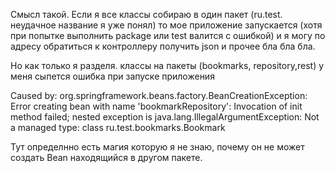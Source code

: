 Смысл такой. Если я все классы собираю в один пакет (ru.test. неудачное название я уже понял) то мое приложение запускается 
(хотя при попытке выполнить package или test валится с ошибкой) и я могу по адресу обратиться к контроллеру получить json 
и прочее бла бла бла.

Но как только я разделя. классы на пакеты (bookmarks, repository,rest) у меня сыпется ошибка при запуске приложения

Caused by: org.springframework.beans.factory.BeanCreationException: Error creating bean with name 'bookmarkRepository': 
Invocation of init method failed; nested exception is java.lang.IllegalArgumentException: Not a managed type: class ru.test.bookmarks.Bookmark

Тут определнно есть магия которую я не знаю, почему он не может создать Bean находящийся в другом пакете.
